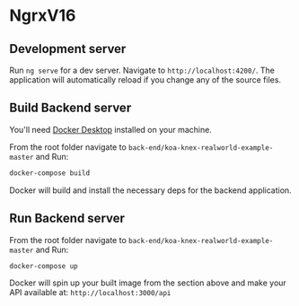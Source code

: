 # NgrxV16


## Development server

Run `ng serve` for a dev server. Navigate to `http://localhost:4200/`. The application will automatically reload if you change any of the source files.

## Build Backend server
You'll need [Docker Desktop](https://www.docker.com/products/docker-desktop/) installed on your machine.

From the root folder navigate to `back-end/koa-knex-realworld-example-master` and Run:

```sh
docker-compose build
```

Docker will build and install the necessary deps for the backend application.

## Run Backend server

From the root folder navigate to `back-end/koa-knex-realworld-example-master` and Run:

```sh
docker-compose up
```

Docker will spin up your built image from the section above and make your API available at: `http://localhost:3000/api`

